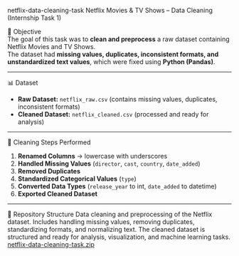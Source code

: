  netflix-data-cleaning-task
 Netflix Movies & TV Shows – Data Cleaning (Internship Task 1)

 🎯 Objective  
The goal of this task was to **clean and preprocess** a raw dataset containing Netflix Movies and TV Shows.  
The dataset had **missing values, duplicates, inconsistent formats, and unstandardized text values**, which were fixed using **Python (Pandas)**.  

---

 📊 Dataset  
- **Raw Dataset:** `netflix_raw.csv` (contains missing values, duplicates, inconsistent formats)  
- **Cleaned Dataset:** `netflix_cleaned.csv` (processed and ready for analysis)  

---

 🔧 Cleaning Steps Performed  
1. **Renamed Columns** → lowercase with underscores  
2. **Handled Missing Values** (`director`, `cast`, `country`, `date_added`)  
3. **Removed Duplicates**  
4. **Standardized Categorical Values** (`type`)  
5. **Converted Data Types** (`release_year` to int, `date_added` to datetime)  
6. **Exported Cleaned Dataset**  

---

 📂 Repository Structure
Data cleaning and preprocessing of the Netflix dataset. Includes handling missing values, removing duplicates, standardizing formats, and normalizing text. The cleaned dataset is structured and ready for analysis, visualization, and machine learning tasks.
[netflix-data-cleaning-task.zip](https://github.com/user-attachments/files/22508951/netflix-data-cleaning-task.zip)
